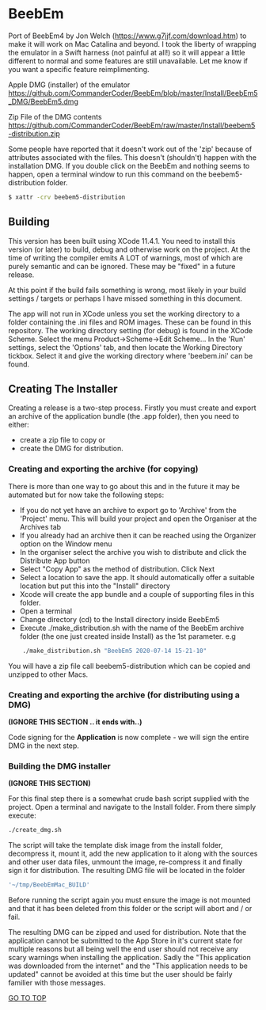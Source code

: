 # BeebEm
Port of BeebEm4 by Jon Welch (https://www.g7jjf.com/download.htm) to make it will work on Mac Catalina and beyond.  I took the liberty of wrapping the emulator in a Swift harness (not painful at all!) so it will appear a little different to normal and some features are still unavailable.  Let me know if you want a specific feature reimplimenting.

Apple DMG (installer) of the emulator 
https://github.com/CommanderCoder/BeebEm/blob/master/Install/BeebEm5_DMG/BeebEm5.dmg

Zip File of the DMG contents
https://github.com/CommanderCoder/BeebEm/raw/master/Install/beebem5-distribution.zip

Some people have reported that it doesn't work out of the 'zip' because of attributes associated with the files. This doesn't (shouldn't) happen with the  installation DMG.  If you double click on the BeebEm and nothing seems to happen, open a terminal window to run this command on the beebem5-distribution folder.

```zsh
$ xattr -crv beebem5-distribution
```

## Building

This version has been built using XCode 11.4.1.   You need to install this version (or later) to build, debug and otherwise work on the project. At the time of writing
the compiler emits A LOT of warnings, most of which are purely semantic and can be ignored. These
may be "fixed" in a future release.

At this point if the build fails something is wrong, most likely in your build settings / targets or
perhaps I have missed something in this document.

The app will not run in XCode unless you set the working directory to a folder containing the .ini files and ROM images.  These can be found in this repository.  The working directory setting (for debug) is found in the XCode Scheme.  Select the menu Product->Scheme->Edit Scheme...   In the 'Run' settings, select the 'Options' tab, and then locate the Working Directory tickbox.  Select it and give the working directory where 'beebem.ini' can be found.

## Creating The Installer

Creating a release is a two-step process. Firstly you must create and export an archive of the application
bundle (the .app folder), then you need to either:
- create a zip file to copy or
- create the DMG for distribution.


### Creating and exporting the archive (for copying)

There is more than one way to go about this and in the future it may be automated but for now take
the following steps:

- If you do not yet have an archive to export go to 'Archive' from the 'Project' menu. This will build your project and open the Organiser at the Archives tab
- If you already had an archive then it can be reached using the Organizer option on the Window menu
- In the organiser select the archive you wish to distribute and click the Distribute App button
- Select "Copy App" as the method of distribution. Click Next
- Select a location to save the app.  It should automatically offer a suitable location but put this into the "Install" directory
- Xcode will create the app bundle and a couple of supporting files in this folder.
- Open a terminal
- Change directory (cd) to the Install directory inside BeebEm5
- Execute ./make_distribution.sh with the name of the BeebEm archive folder (the one just created inside Install) as the 1st parameter.
e.g 
```zsh
    ./make_distribution.sh "BeebEm5 2020-07-14 15-21-10"
```

You will have a zip file call beebem5-distribution which can be copied and unzipped to other Macs.







### Creating and exporting the archive (for distributing using a DMG)

**(IGNORE THIS SECTION ..  it ends with..)**

Code signing for the **Application** is now complete - we will sign the entire DMG in the next step.

### Building the DMG installer

**(IGNORE THIS SECTION)**

For this final step there is a somewhat crude bash script supplied with the project. Open a terminal
and navigate to the Install folder. From there simply execute:

```zsh
./create_dmg.sh
```

The script will take the template disk image from the install folder, decompress it, mount it, add
the new application to it along with the sources and other user data files, unmount the image, re-compress
it and finally sign it for distribution. The resulting DMG file will be located in the folder

```zsh
'~/tmp/BeebEmMac_BUILD'
```

Before running the script again you must ensure the image is not mounted and that it has been deleted
from this folder or the script will abort and / or fail.

The resulting DMG can be zipped and used for distribution. Note that the application cannot be submitted
to the App Store in it's current state for multiple reasons but all being well the end user should
not receive any scary warnings when installing the application. Sadly the "This application was
downloaded from the internet" and the "This application needs to be updated" cannot be avoided at this
time but the user should be fairly familier with those messages.

[GO TO TOP](#building-beebem-for-mac)
